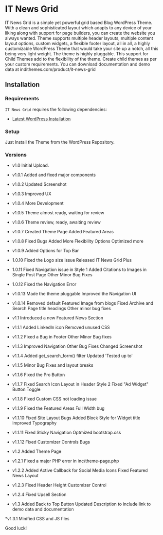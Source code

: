 
IT News Grid
===

IT News Grid is a simple yet powerful grid based Blog WordPress Theme. With a clean and sophisticated layout which adapts to any device of your liking along with support for page builders, you can create the website you always wanted. Theme supports multiple header layouts, multiple content layout options, custom widgets, a flexible footer layout, all in all, a highly customizable WordPress Theme that would take your site up a notch, all this being very light weight. The theme is highly pluggable. This support for Child Themes add to the flexibility of the theme. Create child themes as per your custom requirements. You can download documentation and demo data at indithemes.com/product/it-news-grid

Installation
---------------

### Requirements

`IT News Grid` requires the following dependencies:

- [Latest WordPress Installation](https://wordpress.org/download/)

### Setup

Just Install the Theme from the WordPress Repository.

### Versions

* v1.0
	Initial Upload.

* v1.0.1
	Added and fixed major components

* v1.0.2
	Updated Screenshot

* v1.0.3
	Improved UX

* v1.0.4
	More Development

* v1.0.5
	Theme almost ready, waiting for review

* v1.0.6
	Theme review, ready, awaiting review

* v1.0.7
	Created Theme Page
	Added Featured Areas

* v1.0.8
	Fixed Bugs
	Added More Flexibility Options
	Optimized more

* v1.0.9
	Added Options for Top Bar

* 1.0.10
	Fixed the Logo size issue
	Released IT News Grid Plus

* 1.0.11
	Fixed Navigation issue in Style 1
	Added Citations to Images in Single Post Page
	Other Minor Bug Fixes

* 1.0.12
	Fixed the Navigation Error

* v1.0.13
	Made the theme pluggable
	Improved the Navigation UI

* v1.0.14
	Removed default Featured Image from blogs
	Fixed Archive and Search Page title headings
	Other minor bug fixes

* v1.1
	Introduced a new Featured News Section

* v1.1.1
	Added LinkedIn icon
	Removed unused CSS

* v1.1.2
	Fixed a Bug in Footer
	Other Minor Bug fixes

* v1.1.3
	Improved Navigation
	Other Bug Fixes
	Changed Screenshot

* v1.1.4
	Added get_search_form() filter
	Updated 'Tested up to'

* v1.1.5
	Minor Bug Fixes and layout breaks

* v1.1.6
	Fixed the Pro Button

* v1.1.7
	Fixed Search Icon Layout in Header Style 2
	Fixed "Ad Widget" Button Toggle

* v1.1.8
	Fixed Custom CSS not loading issue

* v1.1.9
	Fixed the Featured Areas Full Width bug

* v1.1.10
	Fixed Site Layout Bugs
	Added Block Style for Widget title
	Improved Typography

* v1.1.11
	Fixed Sticky Navigation
	Optmized bootstrap.css

* v1.1.12
	Fixed Customizer Controls Bugs

* v1.2
	Added Theme Page

* v1.2.1
	Fixed a major PHP error in inc/theme-page.php

* v1.2.2
	Added Active Callback for Social Media Icons
	Fixed Featured News Layout

* v1.2.3
	Fixed Header Height Customizer Control

* v1.2.4
	Fixed Upsell Section

* v1.3
	Added Back to Top Button
	Updated Description to include link to demo data and documentation

*v1.3.1
	Minified CSS and JS files

Good luck!
